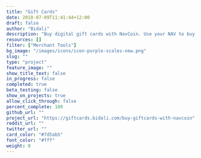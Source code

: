 ```yaml
---
title: "Gift Cards"
date: 2018-07-09T11:41:44+12:00
draft: false
author: "Bidali"
description: "Buy digital gift cards with NavCoin. Use your NAV to buy gift cards from 100s of top brands including Amazon, Uber, Overstock, Dominos, Xbox, eBay, iTunes and more."
resources: []
filter: ["Merchant Tools"]
bg_image: "/images/icons/icon-purple-scales-new.png"
slug: ""
type: "project"
feature_image: ""
show_title_text: false
in_progress: false
completed: true
beta_testing: false
show_on_projects: true
allow_click_through: false
percent_complete: 100
github_url: ""
project_url: "https://giftcards.bidali.com/buy-giftcards-with-navcoin"
reddit_url: ""
twitter_url: ""
card_color: "#7d5ab5"
font_color: "#fff"
weight: 0
---
```

